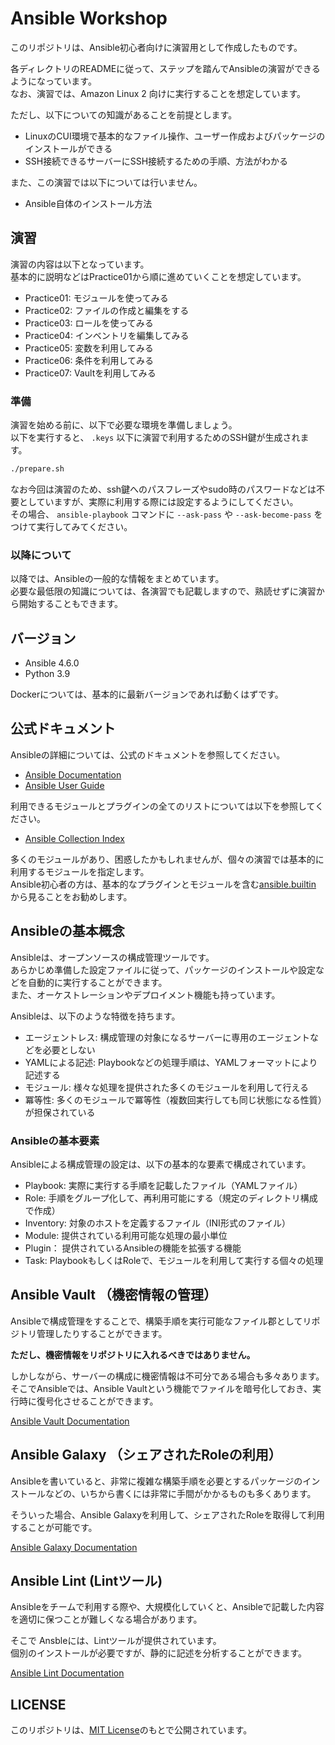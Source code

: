 # Ansible Workshop

このリポジトリは、Ansible初心者向けに演習用として作成したものです。

各ディレクトリのREADMEに従って、ステップを踏んでAnsibleの演習ができるようになっています。  
なお、演習では、Amazon Linux 2 向けに実行することを想定しています。  

ただし、以下についての知識があることを前提とします。

* LinuxのCUI環境で基本的なファイル操作、ユーザー作成およびパッケージのインストールができる
* SSH接続できるサーバーにSSH接続するための手順、方法がわかる

また、この演習では以下については行いません。

* Ansible自体のインストール方法

## 演習

演習の内容は以下となっています。  
基本的に説明などはPractice01から順に進めていくことを想定しています。

* Practice01: モジュールを使ってみる
* Practice02: ファイルの作成と編集をする
* Practice03: ロールを使ってみる
* Practice04: インベントリを編集してみる
* Practice05: 変数を利用してみる
* Practice06: 条件を利用してみる
* Practice07: Vaultを利用してみる

### 準備

演習を始める前に、以下で必要な環境を準備しましょう。  
以下を実行すると、 `.keys` 以下に演習で利用するためのSSH鍵が生成されます。  

```sh
./prepare.sh
```

なお今回は演習のため、ssh鍵へのパスフレーズやsudo時のパスワードなどは不要としていますが、実際に利用する際には設定するようにしてください。  
その場合、 `ansible-playbook` コマンドに `--ask-pass` や `--ask-become-pass` をつけて実行してみてください。

### 以降について

以降では、Ansibleの一般的な情報をまとめています。  
必要な最低限の知識については、各演習でも記載しますので、熟読せずに演習から開始することもできます。

## バージョン

* Ansible 4.6.0
* Python 3.9

Dockerについては、基本的に最新バージョンであれば動くはずです。

## 公式ドキュメント

Ansibleの詳細については、公式のドキュメントを参照してください。

* [Ansible Documentation](https://docs.ansible.com/)
* [Ansible User Guide](https://docs.ansible.com/ansible/latest/user_guide/index.html)


利用できるモジュールとプラグインの全てのリストについては以下を参照してください。

* [Ansible Collection Index](https://docs.ansible.com/ansible/latest/collections/index.html)

多くのモジュールがあり、困惑したかもしれませんが、個々の演習では基本的に利用するモジュールを指定します。  
Ansible初心者の方は、基本的なプラグインとモジュールを含む[ansible.builtin](https://docs.ansible.com/ansible/latest/collections/ansible/builtin/index.html) から見ることをお勧めします。

## Ansibleの基本概念

Ansibleは、オープンソースの構成管理ツールです。  
あらかじめ準備した設定ファイルに従って、パッケージのインストールや設定などを自動的に実行することができます。  
また、オーケストレーションやデプロイメント機能も持っています。

Ansibleは、以下のような特徴を持ちます。

* エージェントレス: 構成管理の対象になるサーバーに専用のエージェントなどを必要としない
* YAMLによる記述:  Playbookなどの処理手順は、YAMLフォーマットにより記述する
* モジュール:      様々な処理を提供された多くのモジュールを利用して行える
* 冪等性:         多くのモジュールで冪等性（複数回実行しても同じ状態になる性質）が担保されている

### Ansibleの基本要素

Ansibleによる構成管理の設定は、以下の基本的な要素で構成されています。

* Playbook:  実際に実行する手順を記載したファイル（YAMLファイル）
* Role:      手順をグループ化して、再利用可能にする（規定のディレクトリ構成で作成）
* Inventory: 対象のホストを定義するファイル（INI形式のファイル）
* Module:    提供されている利用可能な処理の最小単位
* Plugin：   提供されているAnsibleの機能を拡張する機能
* Task:      PlaybookもしくはRoleで、モジュールを利用して実行する個々の処理

## Ansible Vault （機密情報の管理）

Ansibleで構成管理をすることで、構築手順を実行可能なファイル郡としてリポジトリ管理したりすることができます。  

**ただし、機密情報をリポジトリに入れるべきではありません。**  

しかしながら、サーバーの構成に機密情報は不可分である場合も多々あります。  
そこでAnsibleでは、Ansible Vaultという機能でファイルを暗号化しておき、実行時に復号化させることができます。

[Ansible Vault Documentation](https://docs.ansible.com/ansible/latest/user_guide/vault.html)

## Ansible Galaxy （シェアされたRoleの利用）

Ansibleを書いていると、非常に複雑な構築手順を必要とするパッケージのインストールなどの、いちから書くには非常に手間がかかるものも多くあります。

そういった場合、Ansible Galaxyを利用して、シェアされたRoleを取得して利用することが可能です。

[Ansible Galaxy Documentation](https://galaxy.ansible.com/docs/)

## Ansible Lint (Lintツール)

Ansibleをチームで利用する際や、大規模化していくと、Ansibleで記載した内容を適切に保つことが難しくなる場合があります。

そこで Ansbleには、Lintツールが提供されています。  
個別のインストールが必要ですが、静的に記述を分析することができます。

[Ansible Lint Documentation](https://ansible-lint.readthedocs.io/en/latest/)

## LICENSE

このリポジトリは、[MIT License](https://github.com/naokirin/ansible_workshop/blob/master/LICENSE)のもとで公開されています。